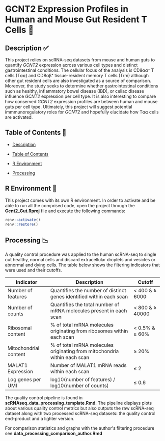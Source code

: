 # GCNT2 Expression Profiles in Human and Mouse Gut Resident T Cells 🧬

## Description ✅ <a name="description"></a> 

This project relies on scRNA-seq  datasets from mouse and human guts to quantify _GCNT2_ expression across various cell types and distinct gastrointestinal conditions. 
The cellular focus of the analysis is CD8αα⁺ T cells (T⍺⍺) and CD8αβ⁺ tissue-resident memory T cells (Trm) although other gut resident cells are also investigated as a source of comparison.
Moreover, the study seeks to determine whether gastrointestinal conditions such as healthy, inflammatory bowel disease (IBD), or celiac disease influence _GCNT2_ expression per cell type. 
It is also interesting to compare how conserved _GCNT2_ expression profiles are between human and mouse guts per cell type. Ultimately, this project will suggest potential immmunoregulatory roles
for _GCNT2_ and hopefully elucidate how T⍺⍺ cells are activated.

## Table of Contents 📝 <a name="tof"></a>

-   [Description](#description)

-   [Table of Contents](#tof)

-   [R Environment](#renv)

-   [Processing](#processing)

## R Environment 🌲 <a name="renv"></a>

This project comes with its own R environment. In order to activate and be able to run all the comprised code, 
open the project through the **Gcnt2_Gut.Rproj** file and execute the following commands: 

```R
renv::activate()
renv::restore()
```

## Processing 📉 <a name="processing"></a>

A quality control procedure was applied to the human scRNA-seq to single out healthy, normal cells and discard 
extracellular droplets and vesicles or abnormal and dying cells. The table below shows the filtering indicators 
that were used and their cutoffs.

| Indicator | Description | Cutoff |
|-----------|-------------|--------|
| Number of features | Quantifies the number of distinct genes identified within each scan | < 400 & ≥ 6000 |
| Number of counts | Quantifies the total number of mRNA molecules present in each scan | < 800 & ≥ 40000 |
| Ribosomal content | % of total mRNA molecules originating from ribosomes within each scan | < 0.5% & ≥ 60% |
| Mitochondrial content | % of total mRNA molecules originating from mitochondria within each scan | ≥ 20% |
| MALAT1 Expression | Number of MALAT1 mRNA reads within each scan | ≤ 2 |
| Log genes per UMI | log10(number of features) / log10(number of counts) | ≤ 0.6 |

The quality control pipeline is found in **scRNAseq_data_processing_template.Rmd**. The pipeline displays plots 
about various quality control metrics but also outputs the raw scRNA-seq dataset along with two processed scRNA-seq
datasets: the quality control end-product and a lighter version.

For comparison statistics and graphs with the author's filtering procedure see **data_processing_comparison_author.Rmd** 

